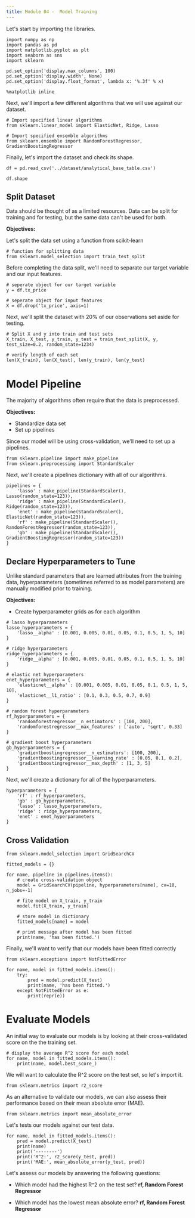 ```yaml
---
title: Module 04 -  Model Training
---
```


Let's start by importing the libraries. 

```code
import numpy as np
import pandas as pd
import matplotlib.pyplot as plt
import seaborn as sns
import sklearn

pd.set_option('display.max_columns', 100)
pd.set_option('display.width', None)
pd.set_option('display.float_format', lambda x: '%.3f' % x)

%matplotlib inline
```

Next, we'll import a few different algorithms that we will use against our dataset. 

```code
# Import specified linear algorithms
from sklearn.linear_model import ElasticNet, Ridge, Lasso

# Import specified ensemble algorithms 
from sklearn.ensemble import RandomForestRegressor, GradientBoostingRegressor
```

Finally, let's import the dataset and check its shape.

```code
df = pd.read_csv('../dataset/analytical_base_table.csv')

df.shape
```

## Split Dataset

Data should be thought of as a limited resources. Data can be split for training and for testing, but the same data can't be used for both.

**Objectives:**

Let's split the data set using a function from scikit-learn

```code
# function for splitting data
from sklearn.model_selection import train_test_split
```

Before completing the data split, we'll need to separate our target variable and our input features. 

```code
# seperate object for our target variable
y = df.tx_price

# seperate object for input features
X = df.drop('tx_price', axis=1)
```

Next, we'll split the dataset with 20% of our observations set aside for testing. 

```code
# Split X and y into train and test sets
X_train, X_test, y_train, y_test = train_test_split(X, y, test_size=0.2, random_state=1234)

# verify length of each set
len(X_train), len(X_test), len(y_train), len(y_test)
```

# Model Pipeline

The majority of algorithms often require that the data is preprocessed. 

**Objectives:**

* Standardize data set
* Set up pipelines

Since our model will be using cross-validation, we'll need to set up a pipelines. 

```code
from sklearn.pipeline import make_pipeline
from sklearn.preprocessing import StandardScaler
```

Next, we'll create a pipelines dictionary with all of our algorithms. 

```code
pipelines = {
    'lasso' : make_pipeline(StandardScaler(), Lasso(random_state=123)),
    'ridge' : make_pipeline(StandardScaler(), Ridge(random_state=123)),
    'enet' : make_pipeline(StandardScaler(), ElasticNet(random_state=123)),
    'rf' : make_pipeline(StandardScaler(), RandomForestRegressor(random_state=123)),
    'gb' : make_pipeline(StandardScaler(), GradientBoostingRegressor(random_state=123))
}
```

## Declare Hyperparameters to Tune

Unlike standard parameters that are learned attributes from the training data, hyperparameters (sometimes referred to as model parameters) are manually modified prior to training. 

**Objectives:**

* Create hyperparameter grids as for each algorithm 

```code
# lasso hyperparameters
lasso_hyperparameters = {
    'lasso__alpha' : [0.001, 0.005, 0.01, 0.05, 0.1, 0.5, 1, 5, 10]
}   

# ridge hyperparameters
ridge_hyperparameters = {
    'ridge__alpha' : [0.001, 0.005, 0.01, 0.05, 0.1, 0.5, 1, 5, 10]
}

# elastic net hyperparameters
enet_hyperparameters = {
    'elasticnet__alpha' : [0.001, 0.005, 0.01, 0.05, 0.1, 0.5, 1, 5, 10],
    'elasticnet__l1_ratio' : [0.1, 0.3, 0.5, 0.7, 0.9]
}

# random forest hyperparameters
rf_hyperparameters = {
    'randomforestregressor__n_estimators' : [100, 200],
    'randomforestregressor__max_features' : ['auto', 'sqrt', 0.33]
}

# gradient boost hyperparameters
gb_hyperparameters = {
    'gradientboostingregressor__n_estimators': [100, 200],
    'gradientboostingregressor__learning_rate' : [0.05, 0.1, 0.2],
    'gradientboostingregressor__max_depth' : [1, 3, 5]
}

```

Next, we'll create a dictionary for all of the hyperparameters. 

```code
hyperparameters = {
    'rf' : rf_hyperparameters, 
    'gb' : gb_hyperparameters,
    'lasso' : lasso_hyperparameters,
    'ridge' : ridge_hyperparameters,
    'enet' : enet_hyperparameters
}
```

## Cross Validation 


```code
from sklearn.model_selection import GridSearchCV
```

```code
fitted_models = {}

for name, pipeline in pipelines.items():
    # create cross-validation object 
    model = GridSearchCV(pipeline, hyperparameters[name], cv=10, n_jobs=-1)

    # fite model on X_train, y_train
    model.fit(X_train, y_train)

    # store model in dictionary
    fitted_models[name] = model

    # print message after model has been fitted
    print(name, 'has been fitted.')
```

Finally, we'll want to verify that our models have been fitted correctly

```code
from sklearn.exceptions import NotFittedError

for name, model in fitted_models.items():
    try:
        pred = model.predict(X_test)
        print(name, 'has been fitted.')
    except NotFittedError as e:
        print(repr(e))
```

# Evaluate Models

An initial way to evaluate our models is by looking at their cross-validated score on the the training set. 

```code
# display the average R^2 score for each model
for name, model in fitted_models.items():
    print(name, model.best_score_)
```

We will want to calculate the R^2 score on the test set, so let's import it. 

```code
from sklearn.metrics import r2_score
```

As an alternative to validate our models, we can also assess their performance based on their mean absolute error (MAE).

```code
from sklearn.metrics import mean_absolute_error
```

Let's tests our models against our test data. 

```code
for name, model in fitted_models.items():
    pred = model.predict(X_test)
    print(name)
    print('--------')
    print('R^2:', r2_score(y_test, pred))
    print('MAE:', mean_absolute_error(y_test, pred))
```

Let's assess our models by answering the following questions:

* Which model had the highest R^2 on the test set?
    __rf, Random Forest Regressor__

* Which model has the lowest mean absolute error?
    __rf, Random Forest Regressor__


